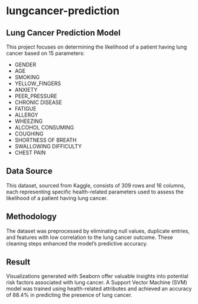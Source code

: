 # lungcancer-prediction
## Lung Cancer Prediction Model
This project focuses on determining the likelihood of a patient having lung cancer based on 15 parameters:

- GENDER
- AGE
- SMOKING
- YELLOW_FINGERS
- ANXIETY
- PEER_PRESSURE
- CHRONIC DISEASE
- FATIGUE
- ALLERGY
- WHEEZING
- ALCOHOL CONSUMING
- COUGHING
- SHORTNESS OF BREATH
- SWALLOWING DIFFICULTY
- CHEST PAIN
## Data Source
This dataset, sourced from Kaggle, consists of 309 rows and 16 columns, each representing specific health-related parameters used to assess the likelihood of a patient having lung cancer.
## Methodology
The dataset was preprocessed by eliminating null values, duplicate entries, and features with low correlation to the lung cancer outcome. These cleaning steps enhanced the model’s predictive accuracy.
## Result
Visualizations generated with Seaborn offer valuable insights into potential risk factors associated with lung cancer. A Support Vector Machine (SVM) model was trained using health-related attributes and achieved an accuracy of 88.4% in predicting the presence of lung cancer.


